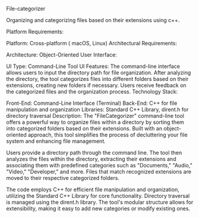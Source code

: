 File-categorizer

Organizing and categorizing files based on their extensions using c++.

Platform Requirements:

Platform: Cross-platform ( macOS, Linux)
Architectural Requirements:

Architecture: Object-Oriented
User Interface:

UI Type: Command-Line Tool
UI Features: The command-line interface allows users to input the directory path for file organization. After analyzing the directory, the tool categorizes files into different folders based on their extensions, creating new folders if necessary. Users receive feedback on the categorized files and the organization process.
Technology Stack:

Front-End: Command-Line Interface (Terminal)
Back-End: C++ for file manipulation and organization
Libraries: Standard C++ Library, dirent.h for directory traversal
Description:
The "FileCategorizer" command-line tool offers a powerful way to organize files within a directory by sorting them into categorized folders based on their extensions. Built with an object-oriented approach, this tool simplifies the process of decluttering your file system and enhancing file management.

Users provide a directory path through the command line. The tool then analyzes the files within the directory, extracting their extensions and associating them with predefined categories such as "Documents," "Audio," "Video," "Developer," and more. Files that match recognized extensions are moved to their respective categorized folders.

The code employs C++ for efficient file manipulation and organization, utilizing the Standard C++ Library for core functionality. Directory traversal is managed using the dirent.h library. The tool's modular structure allows for extensibility, making it easy to add new categories or modify existing ones.
